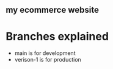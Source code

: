 ## my ecommerce website

# Branches explained
- main is for development
- verison-1 is for production
